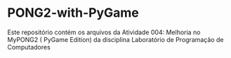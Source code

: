 # PONG2-with-PyGame
Este repositório contém os arquivos da Atividade 004: Melhoria no MyPONG2 ( PyGame Edition) da disciplina Laboratório de Programação de Computadores
